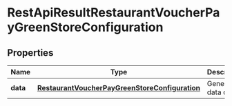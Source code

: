 
# RestApiResultRestaurantVoucherPayGreenStoreConfiguration

## Properties
Name | Type | Description | Notes
------------ | ------------- | ------------- | -------------
**data** | [**RestaurantVoucherPayGreenStoreConfiguration**](RestaurantVoucherPayGreenStoreConfiguration.md) | Generic data object. | 



